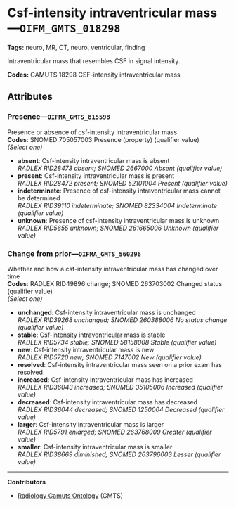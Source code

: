 # Csf-intensity intraventricular mass—`OIFM_GMTS_018298`

**Tags:** neuro, MR, CT, neuro, ventricular, finding

Intraventricular mass that resembles CSF in signal intensity.

**Codes:** GAMUTS 18298 CSF-intensity intraventricular mass

## Attributes

### Presence—`OIFMA_GMTS_815598`

Presence or absence of csf-intensity intraventricular mass  
**Codes**: SNOMED 705057003 Presence (property) (qualifier value)  
*(Select one)*

- **absent**: Csf-intensity intraventricular mass is absent  
_RADLEX RID28473 absent; SNOMED 2667000 Absent (qualifier value)_
- **present**: Csf-intensity intraventricular mass is present  
_RADLEX RID28472 present; SNOMED 52101004 Present (qualifier value)_
- **indeterminate**: Presence of csf-intensity intraventricular mass cannot be determined  
_RADLEX RID39110 indeterminate; SNOMED 82334004 Indeterminate (qualifier value)_
- **unknown**: Presence of csf-intensity intraventricular mass is unknown  
_RADLEX RID5655 unknown; SNOMED 261665006 Unknown (qualifier value)_

### Change from prior—`OIFMA_GMTS_560296`

Whether and how a csf-intensity intraventricular mass has changed over time  
**Codes**: RADLEX RID49896 change; SNOMED 263703002 Changed status (qualifier value)  
*(Select one)*

- **unchanged**: Csf-intensity intraventricular mass is unchanged  
_RADLEX RID39268 unchanged; SNOMED 260388006 No status change (qualifier value)_
- **stable**: Csf-intensity intraventricular mass is stable  
_RADLEX RID5734 stable; SNOMED 58158008 Stable (qualifier value)_
- **new**: Csf-intensity intraventricular mass is new  
_RADLEX RID5720 new; SNOMED 7147002 New (qualifier value)_
- **resolved**: Csf-intensity intraventricular mass seen on a prior exam has resolved  
- **increased**: Csf-intensity intraventricular mass has increased  
_RADLEX RID36043 increased; SNOMED 35105006 Increased (qualifier value)_
- **decreased**: Csf-intensity intraventricular mass has decreased  
_RADLEX RID36044 decreased; SNOMED 1250004 Decreased (qualifier value)_
- **larger**: Csf-intensity intraventricular mass is larger  
_RADLEX RID5791 enlarged; SNOMED 263768009 Greater (qualifier value)_
- **smaller**: Csf-intensity intraventricular mass is smaller  
_RADLEX RID38669 diminished; SNOMED 263796003 Lesser (qualifier value)_

---

**Contributors**

- [Radiology Gamuts Ontology](https://gamuts.net/) (GMTS)